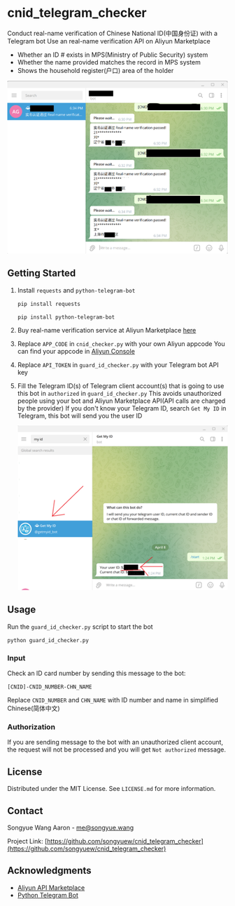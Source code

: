 # cnid_telegram_checker
Conduct real-name verification of Chinese National ID(中国身份证) with a Telegram bot
Use an real-name verification API on Aliyun Marketplace

  - Whether an ID # exists in MPS(Ministry of Public Security) system
  - Whether the name provided matches the record in MPS system
  - Shows the household register(户口) area of the holder

![demo](/img/demo.png)

## Getting Started
  1. Install `requests` and `python-telegram-bot`
  
     ```
     pip install requests
     ```
     ```
     pip install python-telegram-bot
     ```
  3. Buy real-name verification service at Aliyun Marketplace [here](https://market.aliyun.com/products/57000002/cmapi022049.html?spm=5176.730005.result.18.59353524AT5PSu&innerSource=search_%E8%BA%AB%E4%BB%BD%E8%AF%81#sku=yuncode1604900000)
  4. Replace `APP_CODE` in `cnid_checker.py` with your own Aliyun appcode
     You can find your appcode in [Aliyun Console](account.aliyun.com)
  5. Replace `API_TOKEN` in `guard_id_checker.py` with your Telegram bot API key
  6. Fill the Telegram ID(s) of Telegram client account(s) that is going to use this bot in `authorized` in `guard_id_checker.py`
     This avoids unauthorized people using your bot and Aliyun Marketplace API(API calls are charged by the provider)
     If you don't know your Telegram ID, search ```Get My ID``` in Telegram, this bot will send you the user ID
     
     ![userid](/img/useridpng.png)
     
## Usage

Run the `guard_id_checker.py` script to start the bot

```
python guard_id_checker.py
```

### Input
Check an ID card number by sending this message to the bot:
```
[CNID]-CNID_NUMBER-CHN_NAME
```
Replace `CNID_NUMBER` and `CHN_NAME` with ID number and name in simplified Chinese(简体中文)

### Authorization
If you are sending message to the bot with an unauthorized client account, the request will not be processed and you will get `Not authorized` message. 

<!-- LICENSE -->

## License

Distributed under the MIT License. See `LICENSE.md` for more information.

<!-- CONTACT -->

## Contact

Songyue Wang Aaron - me@songyue.wang

Project Link: [https://github.com/songyuew/cnid_telegram_checker](https://github.com/songyuew/cnid_telegram_checker)

<!-- ACKNOWLEDGMENTS -->

## Acknowledgments

- [Aliyun API Marketplace](https://market.aliyun.com/products/57000002/cmapi022049.html?spm=5176.730005.result.18.59353524AT5PSu&innerSource=search_%E8%BA%AB%E4%BB%BD%E8%AF%81#sku=yuncode1604900000)
- [Python Telegram Bot](https://github.com/python-telegram-bot/python-telegram-bot)
